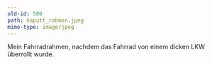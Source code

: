 ```yaml
---
old-id: 500
path: kaputt_rahmen.jpeg
mime-type: image/jpeg
---
```

Mein Fahrradrahmen, nachdem das Fahrrad von einem dicken LKW überrollt wurde.
